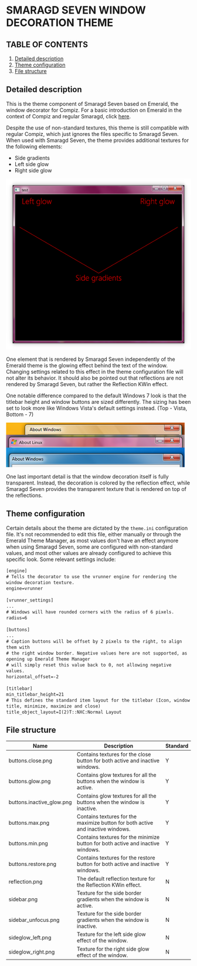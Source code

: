 # SMARAGD SEVEN WINDOW DECORATION THEME

## TABLE OF CONTENTS

1. [Detailed description](#description)
2. [Theme configuration](#theme)
3. [File structure](#files)

## Detailed description <a name="description"></a>

This is the theme component of Smaragd Seven based on Emerald, the window decorator for Compiz. For a basic introduction on Emerald in the context of Compiz and regular Smaragd, click [here](http://wiki.compiz.org/Decorators/Emerald).

Despite the use of non-standard textures, this theme is still compatible with regular Compiz, which just ignores the files specific to Smaragd Seven. When used with Smaragd Seven, the theme provides additional textures for the following elements: 

- Side gradients
- Left side glow
- Right side glow

<img src="./img/window.png">

One element that is rendered by Smaragd Seven independently of the Emerald theme is the glowing effect behind the text of the window. Changing settings related to this effect in the theme configuration file will not alter its behavior. It should also be pointed out that reflections are not rendered by Smaragd Seven, but rather the Reflection KWin effect.

One notable difference compared to the default Windows 7 look is that the titlebar height and window buttons are sized differently. The sizing has been set to look more like Windows Vista's default settings instead. (Top - Vista, Bottom - 7)

<img src="./img/winver.png">

One last important detail is that the window decoration itself is fully transparent. Instead, the decoration is colored by the reflection effect, while Smaragd Seven provides the transparent texture that is rendered on top of the reflections.

## Theme configuration <a name="theme"></a>

Certain details about the theme are dictated by the `theme.ini` configuration file. It's not recommended to edit this file, either manually or through the Emerald Theme Manager, as most values don't have an effect anymore when using Smaragd Seven, some are configured with non-standard values, and most other values are already configured to achieve this specific look. Some relevant settings include:

```
[engine]
# Tells the decorator to use the vrunner engine for rendering the window decoration texture. 
engine=vrunner 

[vrunner_settings]
...
# Windows will have rounded corners with the radius of 6 pixels. 
radius=6 

[buttons]
...
# Caption buttons will be offset by 2 pixels to the right, to align them with
# the right window border. Negative values here are not supported, as opening up Emerald Theme Manager
# will simply reset this value back to 0, not allowing negative values. 
horizontal_offset=-2

[titlebar]
min_titlebar_height=21
# This defines the standard item layout for the titlebar (Icon, window title, minimize, maximize and close)
title_object_layout=I(2)T::NXC:Normal Layout
```

## File structure <a name="files"></a>

|Name                     |Description                                                                    |Standard|
|-------------------------|-------------------------------------------------------------------------------|--------|
|buttons.close.png        |Contains textures for the close button for both active and inactive windows.   |Y       |
|buttons.glow.png         |Contains glow textures for all the buttons when the window is active.          |Y       |
|buttons.inactive_glow.png|Contains glow textures for all the buttons when the window is inactive.        |Y       |
|buttons.max.png          |Contains textures for the maximize button for both active and inactive windows.|Y       |
|buttons.min.png          |Contains textures for the minimize button for both active and inactive windows.|Y       |
|buttons.restore.png      |Contains textures for the restore button for both active and inactive windows. |Y       |
|reflection.png           |The default reflection texture for the Reflection KWin effect.                 |N       |
|sidebar.png              |Texture for the side border gradients when the window is active.               |N       |
|sidebar_unfocus.png      |Texture for the side border gradients when the window is inactive.             |N       |
|sideglow_left.png        |Texture for the left side glow effect of the window.                           |N       |
|sideglow_right.png       |Texture for the right side glow effect of the window.                          |N       | 




